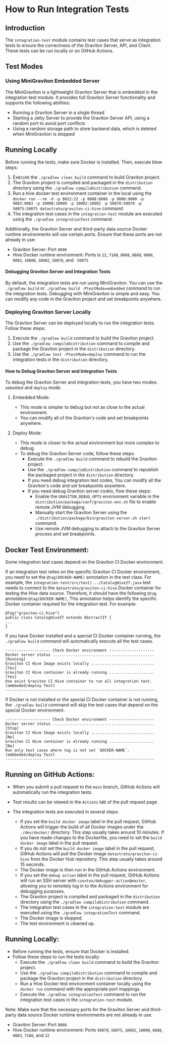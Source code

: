 <!--
  Copyright 2023 Datastrato.
  This software is licensed under the Apache License version 2.
-->
# How to Run Integration Tests

## Introduction
The `integration-test` module contains test cases that serve as integration tests to ensure the correctness of the 
Graviton Server, API, and Client. These tests can be run locally or on GitHub Actions.

## Test Modes
### Using MiniGraviton Embedded Server
The MiniGraviton is a lightweight Graviton Server that is embedded in the integration test module. It provides full 
Graviton Server functionality and supports the following abilities:

- Running a Graviton Server in a single thread
- Starting a Jetty Server to provide the Graviton Server API, using a random port to avoid port conflicts
- Using a random storage path to store backend data, which is deleted when MiniGraviton is stopped

## Running Locally
Before running the tests, make sure Docker is installed. 
Then, execute blow steps: 
1. Execute the `./gradlew clean build` command to build Graviton project.
2. The Graviton project is compiled and packaged in the `distribution` directory using the `./gradlew compileDistribution` command.
3. Run a hive docker test environment container in the local using the `docker run --rm -d -p 8022:22 -p 8088:8088 -p 9000:9000 -p 9083:9083 -p 10000:10000 -p 10002:10002 -p 50070:50070 -p 50075:50075 datastrato/graviton-ci-hive` command.
4. The integration test cases in the `integration-test` module are executed using the `./gradlew integrationTest` command.

Additionally, the Graviton Server and third-party data source Docker runtime environments will use certain ports. Ensure that these ports are not already in use:
- Graviton Server: Port `8090`
- Hive Docker runtime environment: Ports is `22`, `7180`, `8088`, `8888`, `9000`, `9083`, `10000`, `10002`, `50070`, and ` 50075`

#### Debugging Graviton Server and Integration Tests
By default, the integration tests are run using MiniGraviton. 
You can use the `./gradlew build` or `./gradlew build -PtestMode=embedded` command to run the integration tests. 
Debugging with MiniGraviton is simple and easy. You can modify any code in the Graviton project and set breakpoints anywhere.

### Deploying Graviton Server Locally
The Graviton Server can be deployed locally to run the integration tests. Follow these steps:

1. Execute the `./gradlew build` command to build the Graviton project.
2. Use the `./gradlew compileDistribution` command to compile and package the Graviton project in the `distribution` directory.
3. Use the `./gradlew test -PtestMode=deploy` command to run the integration tests in the `distribution` directory.

#### How to Debug Graviton Server and Integration Tests

To debug the Graviton Server and integration tests, you have two modes: `embedded` and `deploy` mode.

1. Embedded Mode:
    - This mode is simpler to debug but not as close to the actual environment.
    - You can modify all of the Graviton's code and set breakpoints anywhere.

2. Deploy Mode:
    - This mode is closer to the actual environment but more complex to debug.
    - To debug the Graviton Server code, follow these steps:
        - Execute the `./gradlew build` command to rebuild the Graviton project.
        - Use the `./gradlew compileDistribution` command to republish the packaged project in the `distribution` directory.
        - If you need debug integration test codes, You can modify all the Graviton's code and set breakpoints anywhere.
        - If you need debug Graviton server codes, flow these steps:
            - Enable the `GRAVITON_DEBUG_OPTS` environment variable in the `distribution/package/conf/graviton-env.sh` file to enable remote JVM debugging.
            - Manually start the Graviton Server using the `./distribution/package/bin/graviton-server.sh start` command.
            - Use remote JVM debugging to attach to the Graviton Server process and set breakpoints.

## Docker Test Environment:
Some integration test cases depend on the Graviton CI Docker environment.

If an integration test relies on the specific Graviton CI Docker environment, 
you need to set the `@tag(DOCKER-NAME)` annotation in the test class. 
For example, the `integration-test/src/test/.../CatalogHiveIT.java` test needs to connect to 
the `datastrato/graviton-ci-hive` Docker container for testing the Hive data source. 
Therefore, it should have the following `@tag` annotation:`@tag(DOCKER-NAME)`, This annotation 
helps identify the specific Docker container required for the integration test.
For example:
```
@Tag("graviton-ci-hive")
public class CatalogHiveIT extends AbstractIT {
...
}
```

If you have Docker installed and a special CI Docker container running, the `./gradlew build` command 
will automatically execute all the test cases.
```
-------------------- Check Docker environment --------------------
Docker server status ............................................. [Running]
Graviton CI Hive Image exists locally ............................ [Yes]
Graviton CI Hive container is already running .................... [Yes]
Use exist Graviton CI Hive container to run all integration test.  [embbeded/deploy Test]
------------------------------------------------------------------
```

If Docker is not installed or the special CI Docker container is not running, the `./gradlew build` command 
will skip the test cases that depend on the special Docker environment.

```
-------------------- Check Docker environment --------------------
Docker server status ............................................. [Stop]
Graviton CI Hive Image exists locally ............................ [No]
Graviton CI Hive container is already running .................... [No]
Run only test cases where tag is not set `DOCKER-NAME`.            [embbeded/deploy Test]
------------------------------------------------------------------
```

## Running on GitHub Actions:

- When you submit a pull request to the `main` branch, GitHub Actions will automatically run the integration tests.
- Test results can be viewed in the `Actions` tab of the pull request page.
- The integration tests are executed in several steps:

  + If you set the `build docker image` label in the pull request, GitHub Actions will trigger the build of all Docker 
    images under the `./dev/docker/` directory. This step usually takes around 10 minutes. If you have made changes to the Dockerfile, 
    you need to set the `build docker image` label in the pull request.
  + If you do not set the `build docker image` label in the pull request, GitHub Actions will pull the Docker image 
    `datastrato/graviton-ci-hive` from the Docker Hub repository. This step usually takes around 15 seconds.
  + The Docker image is then run in the GitHub Actions environment.
  + If you set the `debug action` label in the pull request, GitHub Actions will run an SSH server with 
    `csexton/debugger-action@master`, allowing you to remotely log in to the Actions environment for debugging purposes.
  + The Graviton project is compiled and packaged in the `distribution` directory using the `./gradlew compileDistribution` command.
  + The integration test cases in the `integration-test` module are executed using the `./gradlew integrationTest` command.
  + The Docker image is stopped.
  + The test environment is cleaned up.

## Running Locally:
- Before running the tests, ensure that Docker is installed.
- Follow these steps to run the tests locally:
  + Execute the `./gradlew clean build` command to build the Graviton project.
  + Use the `./gradlew compileDistribution` command to compile and package the Graviton project in the `distribution` directory.
  + Run a Hive Docker test environment container locally using the `docker run` command with the appropriate port mappings.
  + Execute the `./gradlew integrationTest` command to run the integration test cases in the `integration-test` module.

Note: Make sure that the necessary ports for the Graviton Server and third-party data source Docker runtime environments are not already in use.
- Graviton Server: Port `8088`
- Hive Docker runtime environment: Ports `50070`, `50075`, `10002`, `10000`, `8888`, `9083`, `7180`, and `22`
